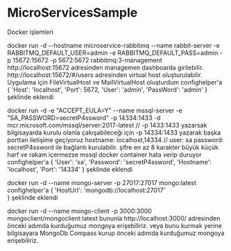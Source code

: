 # MicroServicesSample



Docker işlemleri

docker run -d --hostname microservice-rabbitmq --name rabbit-server -e RABBITMQ_DEFAULT_USER=admin -e RABBITMQ_DEFAULT_PASS=admin -p 15672:15672 -p 5672:5672 rabbitmq:3-management
http://localhost:15672 adresinden managemen dashboarda girilebilir.
http://localhost:15672/#/users adresinden  virtual host oluşturulabilir. Uygulama için FileVirtualHost ve MailVirtualHost oluşturdum
confighelper'a
{
  'Host': 'localhost',
  'Port': 5672,
  'User': 'admin',
  'PassWord': 'admin'
}
şeklinde eklendi


docker run -d -e "ACCEPT_EULA=Y" --name mssql-server -e "SA_PASSWORD=secretP4ssword" -p 14334:1433 -d mcr.microsoft.com/mssql/server:2017-latest
// -p 1433:1433 yazarsak bilgisayarda kurulu olanla çakışabileceği için  -p 14334:1433 yazarak başka porttan iletişime geçiyoruz
hostname: localhost,14334 //
user: sa
password: secretP4ssword
ile bağlantı kurulabilir. 
şifre en az 8 karakter büyük küçük harf ve rakam içermezse mssql docker container hata verip duruyor
confighelper'a
{
  'User': 'sa',
  'Password': 'secretP4ssword',
  'Hostname': 'localhost',
  'Port': '14334'
}
şeklinde eklendi


docker run -d --name mongo-server -p 27017:27017 mongo:latest
confighelper'a
{
  'HostUrl': 'mongodb://localhost:27017'                  
}
şeklinde eklendi

docker run -d --name mongo-client -p 3000:3000 mongoclient/mongoclient:latest
bununla http://localhost:3000/ adresinden önceki adımda kurduğumuz mongoya erişebiliriz. 
veya bunu kurmak yerine bilgisayara MongoDb Compass kurup önceki adımda kurduğumuz mongoya erişebiliriz. 

